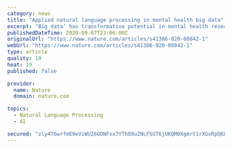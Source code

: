 ```yaml
---
category: news
title: "Applied natural language processing in mental health big data"
excerpt: "Big data’ has transformative potential in mental health research, including the use of data from electronic health records and the ‘unlocking’ of text-field information contained here through natural language processing (NLP)."
publishedDateTime: 2020-09-07T23:06:00Z
originalUrl: "https://www.nature.com/articles/s41386-020-00842-1"
webUrl: "https://www.nature.com/articles/s41386-020-00842-1"
type: article
quality: 19
heat: 19
published: false

provider:
  name: Nature
  domain: nature.com

topics:
  - Natural Language Processing
  - AI

secured: "zly4T6wrfmE9eViWUZ6UDNFxx7YThO9u2NLFSUT6jUKQM0Xgmrt1rXGxRpQKDZ0RQV1oB7kG+EjX4fPzL4LDypItAKP3qxNRMB5aUpzUOcYdCNzpVHdXsTIWu2z9NFmsZwKC7UX/KH+/YgK4Syp8PrVFARKNciqLIl7JN66iNlUnLB4czhl6jAG5sIODrdKjBDQqkpf9kfzmZ5oeLyU8Ebsl+Lf/wo+TxKGMlftNjbbljeSMaqsMq5xHfF2RJWOTfiMpmZUKzIM5PJd68UD++86wM6Hd2ru+BHa8Ts9lYHsOZm4jlD+BUrNVkEAyt343oRN147P0UPuleua2auqZbEd5G2F2yXUr5M9Q+yipQ98=;sc2THE3oG9gtWtp2sIfW7A=="
---
```



